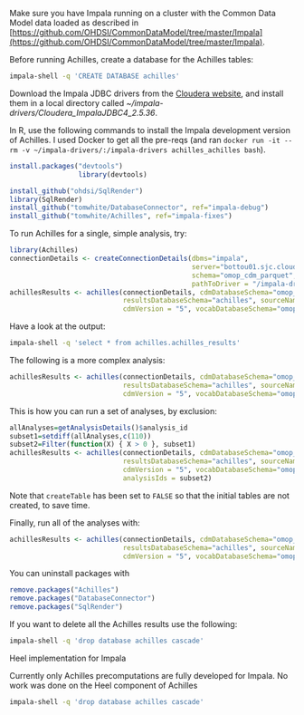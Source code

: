 Make sure you have Impala running on a cluster with the Common Data Model data loaded
as described in [https://github.com/OHDSI/CommonDataModel/tree/master/Impala](https://github.com/OHDSI/CommonDataModel/tree/master/Impala).

Before running Achilles, create a database for the Achilles tables:

```bash
impala-shell -q 'CREATE DATABASE achilles'
```

Download the Impala JDBC drivers from the [Cloudera website](http://www.cloudera.com/downloads/connectors/impala/jdbc/2-5-36.html), and install them in a local 
directory called _~/impala-drivers/Cloudera_ImpalaJDBC4_2.5.36_.

In R, use the following commands to install the Impala development version of Achilles. I used Docker to get all the pre-reqs (and ran `docker run -it --rm -v ~/impala-drivers/:/impala-drivers achilles_achilles bash`).

```r
install.packages("devtools")
                 library(devtools)

install_github("ohdsi/SqlRender")
library(SqlRender)
install_github("tomwhite/DatabaseConnector", ref="impala-debug")
install_github("tomwhite/Achilles", ref="impala-fixes")
```

To run Achilles for a single, simple analysis, try:

```r
library(Achilles)
connectionDetails <- createConnectionDetails(dbms="impala", 
                                             server="bottou01.sjc.cloudera.com",
                                             schema="omop_cdm_parquet",
                                             pathToDriver = "/impala-drivers/Cloudera_ImpalaJDBC4_2.5.36")
achillesResults <- achilles(connectionDetails, cdmDatabaseSchema="omop_cdm_parquet",
                            resultsDatabaseSchema="achilles", sourceName="Impala trial", runHeel = FALSE,
                            cdmVersion = "5", vocabDatabaseSchema="omop_cdm_parquet", analysisIds = c(1))
```

Have a look at the output:

```bash
impala-shell -q 'select * from achilles.achilles_results'
```

The following is a more complex analysis:

```r
achillesResults <- achilles(connectionDetails, cdmDatabaseSchema="omop_cdm_parquet",
                            resultsDatabaseSchema="achilles", sourceName="Impala trial", runHeel = FALSE,
                            cdmVersion = "5", vocabDatabaseSchema="omop_cdm_parquet", analysisIds = c(105))
```

This is how you can run a set of analyses, by exclusion:
```r
allAnalyses=getAnalysisDetails()$analysis_id
subset1=setdiff(allAnalyses,c(110))
subset2=Filter(function(X) { X > 0 }, subset1)
achillesResults <- achilles(connectionDetails, cdmDatabaseSchema="omop_cdm_parquet",
                            resultsDatabaseSchema="achilles", sourceName="Impala trial", runHeel = FALSE, createTable = FALSE,
                            cdmVersion = "5", vocabDatabaseSchema="omop_cdm_parquet", 
                            analysisIds = subset2)
```

Note that `createTable` has been set to `FALSE` so that the initial tables are not 
created, to save time.

Finally, run all of the analyses with:

```r
achillesResults <- achilles(connectionDetails, cdmDatabaseSchema="omop_cdm_parquet",
                            resultsDatabaseSchema="achilles", sourceName="Impala trial", runHeel = FALSE,
                            cdmVersion = "5", vocabDatabaseSchema="omop_cdm_parquet")
```

You can uninstall packages with 
```r
remove.packages("Achilles")
remove.packages("DatabaseConnector")
remove.packages("SqlRender")
```

If you want to delete all the Achilles results use the following:

```bash
impala-shell -q 'drop database achilles cascade'
```


Heel implementation for Impala

Currently only Achilles precomputations are fully developed for Impala. No work was done on the Heel component of Achilles

```bash
impala-shell -q 'drop database achilles cascade'
```